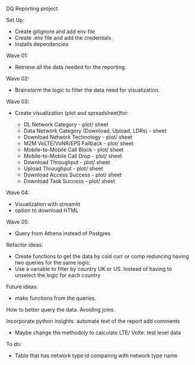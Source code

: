 DQ Reporting project

Set Up:

* Create gitignore and add env file
* Create .env file and add the credentials
* Installs dependencies


Wave 01:

- Retrieve all the data needed for the reporting.

Wave 02:

- Brainstorm the logic to filter the data need for visualization.

Wave 03:

- Create visualization (plot and spreadsheet)for:
    
    * DL Network Category - plot/ sheet
    * Data Network Category (Download, Upload, LDRs) - sheet
    * Download Network Technology - plot/ sheet
    * M2M VoLTE/VoNR/EPS Fallback - plot/ sheet
    * Mobile-to-Mobile Call Block - plot/ sheet
    * Mobile-to-Mobile Call Drop - plot/ sheet
    * Download Throughput - plot/ sheet
    * Upload Throughput - plot/ sheet
    * Download Access Success - plot/ sheet
    * Download Task Success - plot/ sheet

Wave 04:

- Visualization with streamlit
- option to download HTML

Wave 05:

- Query from Athena instead of Postgres


Refactor ideas:

- Create functions to get the data by csid curr or comp reduncing having two queries for the same logic.
- Use a variable to filter by country UK or US. Instead of having to unselect the logic for each country

Future ideas:
- make functions from the queries.

How to better query the data. Avoiding joins.

Incorporate python insights. automate text of the report
add comments

- Maybe change the methodoly to calculate LTE/ Volte: test level data

To do:
- Table that has network type id comparing with network type name
